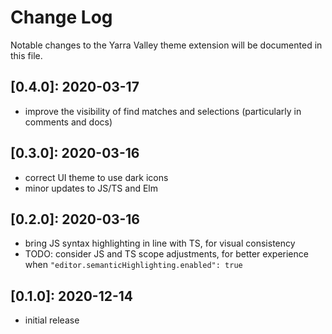 # Change Log

Notable changes to the Yarra Valley theme extension will be documented in this file.

## **[0.4.0]:** 2020-03-17

- improve the visibility of find matches and selections (particularly in comments and docs)


## **[0.3.0]:** 2020-03-16

- correct UI theme to use dark icons
- minor updates to JS/TS and Elm

## **[0.2.0]:** 2020-03-16

- bring JS syntax highlighting in line with TS, for visual consistency
- TODO: consider JS and TS scope adjustments, for better experience when `"editor.semanticHighlighting.enabled": true`

## **[0.1.0]:** 2020-12-14
- initial release

